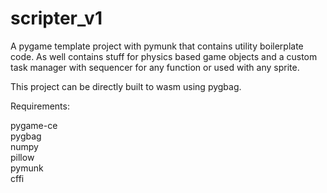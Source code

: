 # scripter_v1
 
A pygame template project with pymunk that contains utility boilerplate code. As well contains stuff for physics based 
game objects and a custom task manager with sequencer for any function or used with any sprite.

This project can be directly built to wasm using pygbag.

Requirements:

pygame-ce\
pygbag\
numpy\
pillow\
pymunk\
cffi